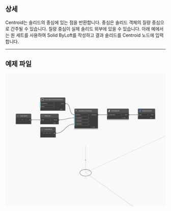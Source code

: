 ## 상세
Centroid는 솔리드의 중심에 있는 점을 반환합니다. 중심은 솔리드 객체의 질량 중심으로 간주될 수 있습니다. 질량 중심이 실제 솔리드 외부에 있을 수 있습니다. 아래 예에서는 원 세트를 사용하여 Solid ByLoft를 작성하고 결과 솔리드를 Centroid 노드에 입력합니다.
___
## 예제 파일

![Centroid](./Autodesk.DesignScript.Geometry.Solid.Centroid_img.jpg)

